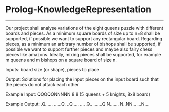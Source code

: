 # Prolog-KnowledgeRepresentation


-------------------------------------
Our project shall analyse variations of the eight queens puzzle with different boards and pieces. As a minimum square boards of size up to n=8 shall be supported, if possible we want to support any rectangular board. Regarding pieces, as a minimum an arbitrary number of bishops shall be supported, if possible we want to support further pieces and maybe also fairy chess pieces like amazons. Ideally, mixing pieces shall be supported, for example m queens and m bishops on a square board of size n.

Inputs: board size (or shape), pieces to place

Output: Solutions for placing the input pieces on the input board such that the pieces do not attack each other

Example Input: QQQQQNNNNN 8 8 (5 queens + 5 knights, 8x8 board)

Example Output:
.Q......
......Q.
..Q.....
.....Q..
.......Q
N.......
N..NN...
...N....
